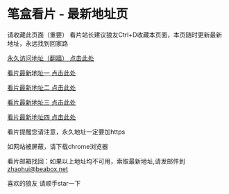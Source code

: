 # 笔盒看片 - 最新地址页

请收藏此页面（重要）
看片站长建议狼友Ctrl+D收藏本页面，本页随时更新最新地址，永远找到回家路

[永久访问地址（翻牆） 点击此处](https://beabox.net/)

[看片最新地址一 点击此处](https://j13uq2yb8g.wiki)

[看片最新地址二 点击此处](https://j13uq2yb8g.wiki)

[看片最新地址三 点击此处](https://clc4uf2rsi5.wiki)

[看片最新地址四 点击此处](https://8a0nycm5zv.wiki)

看片提醒您请注意，永久地址一定要加https

如网站被屏蔽，请下载chrome浏览器

看片邮箱找回：如果以上地址均不可用，索取最新地址,请发邮件到 zhaohui@beabox.net

喜欢的狼友 请顺手star一下